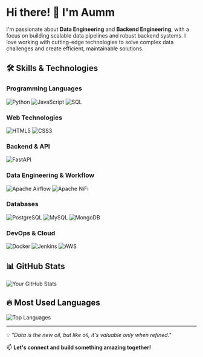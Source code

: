 # Hi there! 👋 I'm Aumm

I'm passionate about **Data Engineering** and **Backend Engineering**, with a focus on building scalable data pipelines and robust backend systems. I love working with cutting-edge technologies to solve complex data challenges and create efficient, maintainable solutions.

## 🛠️ Skills & Technologies

### Programming Languages
![Python](https://img.shields.io/badge/Python-3776AB?style=for-the-badge&logo=python&logoColor=white)
![JavaScript](https://img.shields.io/badge/JavaScript-F7DF1E?style=for-the-badge&logo=javascript&logoColor=black)
![SQL](https://img.shields.io/badge/SQL-4479A1?style=for-the-badge&logo=mysql&logoColor=white)

### Web Technologies
![HTML5](https://img.shields.io/badge/HTML5-E34F26?style=for-the-badge&logo=html5&logoColor=white)
![CSS3](https://img.shields.io/badge/CSS3-1572B6?style=for-the-badge&logo=css3&logoColor=white)

### Backend & API
![FastAPI](https://img.shields.io/badge/FastAPI-009688?style=for-the-badge&logo=fastapi&logoColor=white)

### Data Engineering & Workflow
![Apache Airflow](https://img.shields.io/badge/Apache%20Airflow-017CEE?style=for-the-badge&logo=apache-airflow&logoColor=white)
![Apache NiFi](https://img.shields.io/badge/Apache%20NiFi-017CEE?style=for-the-badge&logo=apache&logoColor=white)

### Databases
![PostgreSQL](https://img.shields.io/badge/PostgreSQL-316192?style=for-the-badge&logo=postgresql&logoColor=white)
![MySQL](https://img.shields.io/badge/MySQL-4479A1?style=for-the-badge&logo=mysql&logoColor=white)
![MongoDB](https://img.shields.io/badge/MongoDB-47A248?style=for-the-badge&logo=mongodb&logoColor=white)

### DevOps & Cloud
![Docker](https://img.shields.io/badge/Docker-2496ED?style=for-the-badge&logo=docker&logoColor=white)
![Jenkins](https://img.shields.io/badge/Jenkins-D24939?style=for-the-badge&logo=jenkins&logoColor=white)
![AWS](https://img.shields.io/badge/Amazon%20AWS-232F3E?style=for-the-badge&logo=amazon-aws&logoColor=white)

## 📊 GitHub Stats

![Your GitHub Stats](https://github-readme-stats.vercel.app/api?username=gittium&show_icons=true&theme=radical&count_private=true)

## 🔥 Most Used Languages

![Top Languages](https://github-readme-stats.vercel.app/api/top-langs/?username=gittium&layout=compact&theme=radical)


---

💡 *"Data is the new oil, but like oil, it's valuable only when refined."*

📫 **Let's connect and build something amazing together!**
